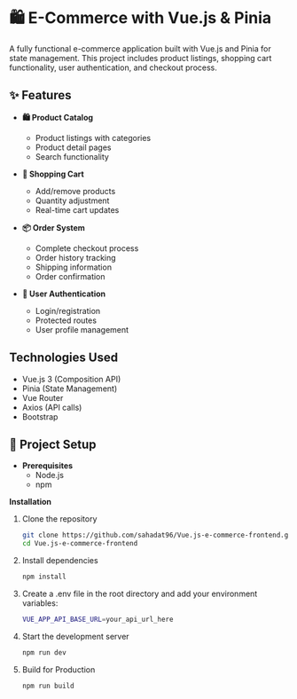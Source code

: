 # 🛍️ E-Commerce with Vue.js & Pinia  

A fully functional e-commerce application built with Vue.js and Pinia for state management. This project includes product listings, shopping cart functionality, user authentication, and checkout process.  

## ✨ Features  

- **🛍️ Product Catalog**  
  - Product listings with categories
  - Product detail pages
  -  Search functionality

- **🛒 Shopping Cart**  
  - Add/remove products  
  - Quantity adjustment
  - Real-time cart updates  

- **📦 Order System**  
  - Complete checkout process  
  - Order history tracking
  - Shipping information
  - Order confirmation

- **🔐 User Authentication**  
  - Login/registration
  - Protected routes
  - User profile management

##  Technologies Used  
   - Vue.js 3 (Composition API)
   - Pinia (State Management)
   - Vue Router
   - Axios (API calls)
   - Bootstrap

## 🚀 Project Setup  
- **Prerequisites**  
  - Node.js  
  - npm 
 
**Installation**
1. Clone the repository
   ```bash
   git clone https://github.com/sahadat96/Vue.js-e-commerce-frontend.git
   cd Vue.js-e-commerce-frontend
   ```
   
2. Install dependencies
   ```bash
   npm install
   ```
   
3. Create a .env file in the root directory and add your environment variables:
   ```bash
   VUE_APP_API_BASE_URL=your_api_url_here
   ```

4. Start the development server
   ```bash
   npm run dev
   ```

5. Build for Production
   ```bash
   npm run build
   ```


